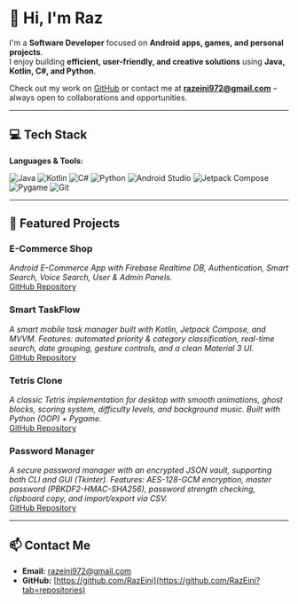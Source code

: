 # 👋 Hi, I'm Raz

I'm a **Software Developer** focused on **Android apps, games, and personal projects**.  
I enjoy building **efficient, user-friendly, and creative solutions** using **Java, Kotlin, C#, and Python**.  

Check out my work on [GitHub](https://github.com/RazEini?tab=repositories) or contact me at **razeini972@gmail.com** – always open to collaborations and opportunities.

---

## 💻 Tech Stack

**Languages & Tools:**

![Java](https://img.shields.io/badge/Java-ED8B00?style=flat-square&logo=openjdk&logoColor=white)
![Kotlin](https://img.shields.io/badge/Kotlin-0095D5?style=flat-square&logo=kotlin&logoColor=white)
![C#](https://img.shields.io/badge/C%23-239120?style=flat-square&logo=csharp&logoColor=white)
![Python](https://img.shields.io/badge/Python-3670A0?style=flat-square&logo=python&logoColor=ffdd54)
![Android Studio](https://img.shields.io/badge/Android_Studio-3DDC84?style=flat-square&logo=android-studio&logoColor=white)
![Jetpack Compose](https://img.shields.io/badge/Jetpack_Compose-4285F4?style=flat-square&logo=android&logoColor=white)
![Pygame](https://img.shields.io/badge/Pygame-000000?style=flat-square&logo=pygame&logoColor=white)
![Git](https://img.shields.io/badge/Git-F05032?style=flat-square&logo=git&logoColor=white)

---

## 🚀 Featured Projects

### E-Commerce Shop
*Android E-Commerce App with Firebase Realtime DB, Authentication, Smart Search, Voice Search, User & Admin Panels.*  
[GitHub Repository](https://github.com/RazEini/e_commerce_shop)

### Smart TaskFlow
*A smart mobile task manager built with Kotlin, Jetpack Compose, and MVVM. Features: automated priority & category classification, real-time search, date grouping, gesture controls, and a clean Material 3 UI.*  
[GitHub Repository](https://github.com/RazEini/Smart_taskflow)

### Tetris Clone
*A classic Tetris implementation for desktop with smooth animations, ghost blocks, scoring system, difficulty levels, and background music. Built with Python (OOP) + Pygame.*  
[GitHub Repository](https://github.com/RazEini/Tetris)

### Password Manager
*A secure password manager with an encrypted JSON vault, supporting both CLI and GUI (Tkinter). Features: AES-128-GCM encryption, master password (PBKDF2-HMAC-SHA256), password strength checking, clipboard copy, and import/export via CSV.*  
[GitHub Repository](https://github.com/RazEini/Password_Manager)

---

## 📫 Contact Me

- **Email:** razeini972@gmail.com  
- **GitHub:** [https://github.com/RazEini](https://github.com/RazEini?tab=repositories)
